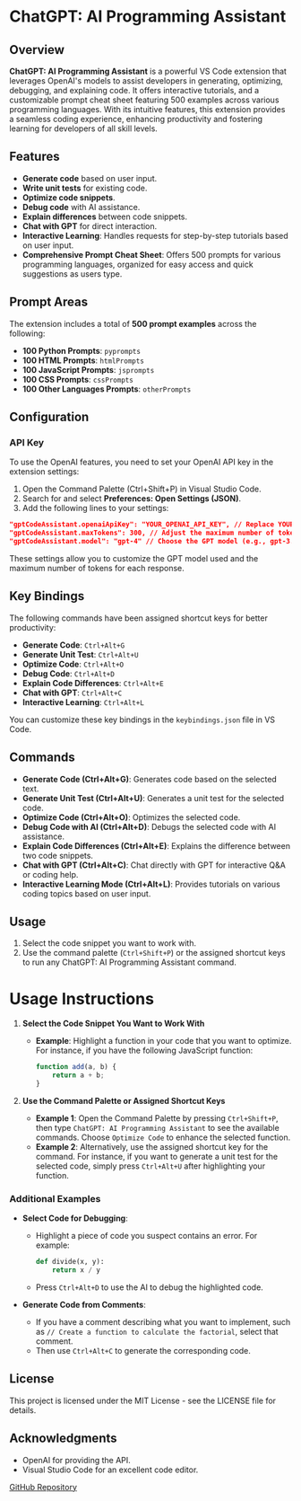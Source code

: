 # ChatGPT: AI Programming Assistant


## Overview

**ChatGPT: AI Programming Assistant** is a powerful VS Code extension that leverages OpenAI's models to assist developers in generating, optimizing, debugging, and explaining code. It offers interactive tutorials, and a customizable prompt cheat sheet featuring 500 examples across various programming languages. With its intuitive features, this extension provides a seamless coding experience, enhancing productivity and fostering learning for developers of all skill levels.

## Features

- **Generate code** based on user input.
- **Write unit tests** for existing code.
- **Optimize code snippets**.
- **Debug code** with AI assistance.
- **Explain differences** between code snippets.
- **Chat with GPT** for direct interaction.
- **Interactive Learning**: Handles requests for step-by-step tutorials based on user input.
- **Comprehensive Prompt Cheat Sheet**: Offers 500 prompts for various programming languages, organized for easy access and quick suggestions as users type.

## Prompt Areas

The extension includes a total of **500 prompt examples** across the following:
- **100 Python Prompts**: `pyprompts`
- **100 HTML Prompts**: `htmlPrompts`
- **100 JavaScript Prompts**: `jsprompts`
- **100 CSS Prompts**: `cssPrompts`
- **100 Other Languages Prompts**: `otherPrompts`

## Configuration

### API Key

To use the OpenAI features, you need to set your OpenAI API key in the extension settings:

1. Open the Command Palette (Ctrl+Shift+P) in Visual Studio Code.
2. Search for and select **Preferences: Open Settings (JSON)**.
3. Add the following lines to your settings:

```json
"gptCodeAssistant.openaiApiKey": "YOUR_OPENAI_API_KEY", // Replace YOUR_OPENAI_API_KEY with your actual OpenAI API key.
"gptCodeAssistant.maxTokens": 300, // Adjust the maximum number of tokens
"gptCodeAssistant.model": "gpt-4" // Choose the GPT model (e.g., gpt-3.5-turbo,gpt-3.5-turbo-16k, gpt-4, gpt-4-32k)
```
These settings allow you to customize the GPT model used and the maximum number of tokens for each response.

## Key Bindings

The following commands have been assigned shortcut keys for better productivity:

- **Generate Code**: `Ctrl+Alt+G`
- **Generate Unit Test**: `Ctrl+Alt+U`
- **Optimize Code**: `Ctrl+Alt+O`
- **Debug Code**: `Ctrl+Alt+D`
- **Explain Code Differences**: `Ctrl+Alt+E`
- **Chat with GPT**: `Ctrl+Alt+C`
- **Interactive Learning**: `Ctrl+Alt+L`

You can customize these key bindings in the `keybindings.json` file in VS Code.

## Commands

- **Generate Code (Ctrl+Alt+G)**: Generates code based on the selected text.
- **Generate Unit Test (Ctrl+Alt+U)**: Generates a unit test for the selected code.
- **Optimize Code (Ctrl+Alt+O)**: Optimizes the selected code.
- **Debug Code with AI (Ctrl+Alt+D)**: Debugs the selected code with AI assistance.
- **Explain Code Differences (Ctrl+Alt+E)**: Explains the difference between two code snippets.
- **Chat with GPT (Ctrl+Alt+C)**: Chat directly with GPT for interactive Q&A or coding help.
- **Interactive Learning Mode (Ctrl+Alt+L)**: Provides tutorials on various coding topics based on user input.


## Usage

1. Select the code snippet you want to work with.
2. Use the command palette (`Ctrl+Shift+P`) or the assigned shortcut keys to run any ChatGPT: AI Programming Assistant command.

# Usage Instructions

1. **Select the Code Snippet You Want to Work With**
   - **Example**: Highlight a function in your code that you want to optimize. For instance, if you have the following JavaScript function:
     ```javascript
     function add(a, b) {
         return a + b;
     }
     ```

2. **Use the Command Palette or Assigned Shortcut Keys**
   - **Example 1**: Open the Command Palette by pressing `Ctrl+Shift+P`, then type `ChatGPT: AI Programming Assistant` to see the available commands. Choose `Optimize Code` to enhance the selected function.
   - **Example 2**: Alternatively, use the assigned shortcut key for the command. For instance, if you want to generate a unit test for the selected code, simply press `Ctrl+Alt+U` after highlighting your function.

### Additional Examples

- **Select Code for Debugging**:
   - Highlight a piece of code you suspect contains an error. For example:
     ```python
     def divide(x, y):
         return x / y
     ```
   - Press `Ctrl+Alt+D` to use the AI to debug the highlighted code.

- **Generate Code from Comments**:
   - If you have a comment describing what you want to implement, such as `// Create a function to calculate the factorial`, select that comment.
   - Then use `Ctrl+Alt+C` to generate the corresponding code.

## License

This project is licensed under the MIT License - see the LICENSE file for details.

## Acknowledgments

- OpenAI for providing the API.
- Visual Studio Code for an excellent code editor.

[GitHub Repository](https://github.com/tirotir-ir/chatgpt-ai-programming-assistant.git)
